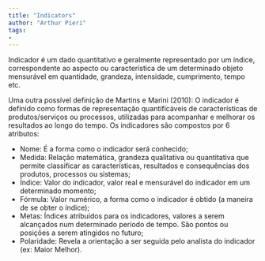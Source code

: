 ```yaml
---
title: "Indicators"
author: "Arthur Pieri"
tags: 
- 
---
```

Indicador é um dado quantitativo e geralmente representado por um índice, correspondente ao aspecto ou característica de um determinado objeto mensurável em quantidade, grandeza, intensidade, cumprimento, tempo etc.

Uma outra possível definição de Martins e Marini (2010): O indicador é definido como formas de representação quantificáveis de características de produtos/serviços ou processos, utilizadas para acompanhar e melhorar os resultados ao longo do tempo. Os indicadores são compostos por 6 atributos:

-   Nome: É a forma como o indicador será conhecido;
-   Medida: Relação matemática, grandeza qualitativa ou quantitativa que permite classificar as características, resultados e consequências dos produtos, processos ou sistemas;
-   Índice: Valor do indicador, valor real e mensurável do indicador em um determinado momento;
-   Fórmula: Valor numérico, a forma como o indicador é obtido (a maneira de se obter o índice);
-   Metas: Índices atribuídos para os indicadores, valores a serem alcançados num determinado período de tempo. São pontos ou posições a serem atingidos no futuro;
-   Polaridade: Revela a orientação a ser seguida pelo analista do indicador (ex: Maior Melhor).